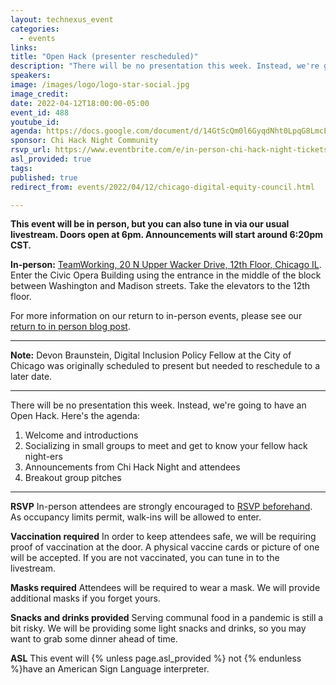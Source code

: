 ```yaml
---
layout: technexus_event
categories:
  - events
links: 
title: "Open Hack (presenter rescheduled)"
description: "There will be no presentation this week. Instead, we're going to have an Open Hack. Join us in person or remote for introductions, socializing, announcements and breakout groups."
speakers:
image: /images/logo/logo-star-social.jpg
image_credit: 
date: 2022-04-12T18:00:00-05:00
event_id: 488
youtube_id: 
agenda: https://docs.google.com/document/d/14GtScQm0l6GyqdNht0LpqG8LmcEF7i3COjNJ06PaTj8/edit#
sponsor: Chi Hack Night Community
rsvp_url: https://www.eventbrite.com/e/in-person-chi-hack-night-tickets-207988107027
asl_provided: true
tags:
published: true
redirect_from: events/2022/04/12/chicago-digital-equity-council.html

---
```


**This event will be in person, but you can also tune in via our usual livestream. Doors open at 6pm. Announcements will start around 6:20pm CST.**

**In-person:** <a href='https://www.google.com/maps/place/TechNexus+Venture+Collaborative/@41.8835673,-87.6394085,17z/data=!3m1!4b1!4m5!3m4!1s0x880e2d5be57f04c5:0xa87e47e177660090!8m2!3d41.8835673!4d-87.6372198'>TeamWorking, 20 N Upper Wacker Drive, 12th Floor, Chicago IL</a>. Enter the Civic Opera Building using the entrance in the middle of the block between Washington and Madison streets. Take the elevators to the 12th floor.

For more information on our return to in-person events, please see our [return to in person blog post](/blog/2021/11/09/2021-return-to-in-person.html). 

---

**Note:** Devon Braunstein, Digital Inclusion Policy Fellow at the City of Chicago was originally scheduled to present but needed to reschedule to a later date.

---

There will be no presentation this week. Instead, we're going to have an Open Hack. Here's the agenda:

1. Welcome and introductions
2. Socializing in small groups to meet and get to know your fellow hack night-ers
3. Announcements from Chi Hack Night and attendees
4. Breakout group pitches

---

**RSVP** In-person attendees are strongly encouraged to [RSVP beforehand]({{page.rsvp_url}}). As occupancy limits permit, walk-ins will be allowed to enter.

**Vaccination required** In order to keep attendees safe, we will be requiring proof of vaccination at the door. A physical vaccine cards or picture of one will be accepted. If you are not vaccinated, you can tune in to the livestream.

**Masks required** Attendees will be required to wear a mask. We will provide additional masks if you forget yours.

**Snacks and drinks provided** Serving communal food in a pandemic is still a bit risky. We will be providing some light snacks and drinks, so you may want to grab some dinner ahead of time.

**ASL** This event will {% unless page.asl_provided %} not {% endunless %}have an American Sign Language interpreter.
